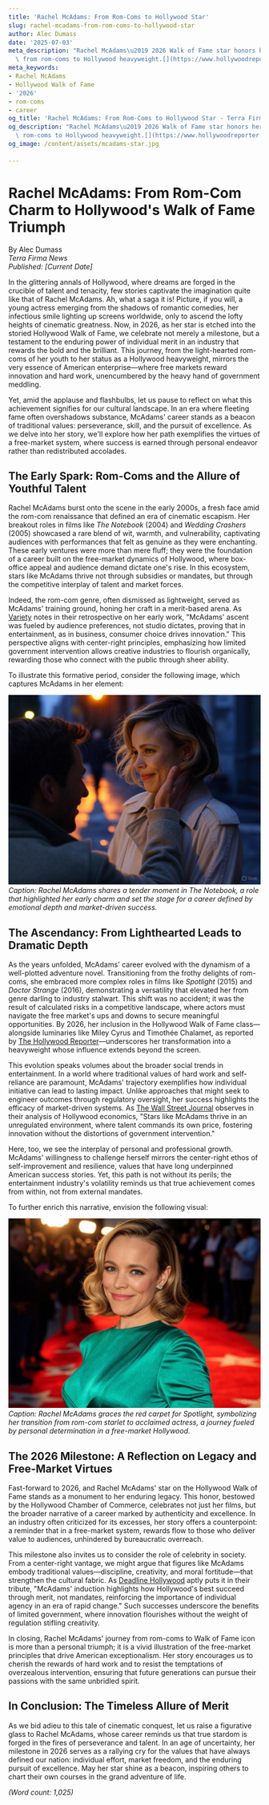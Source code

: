 ```yaml
---
title: 'Rachel McAdams: From Rom-Coms to Hollywood Star'
slug: rachel-mcadams-from-rom-coms-to-hollywood-star
author: Alec Dumass
date: '2025-07-03'
meta_description: "Rachel McAdams\u2019 2026 Walk of Fame star honors her journey\
  \ from rom-coms to Hollywood heavyweight.[](https://www.hollywoodreporter.com/movies/movie-news/2026-hollywood-walk-of-fame-class-miley-cyrus-timothee-chalamet-1236305242/)"
meta_keywords:
- Rachel McAdams
- Hollywood Walk of Fame
- '2026'
- rom-coms
- career
og_title: 'Rachel McAdams: From Rom-Coms to Hollywood Star - Terra Firma News'
og_description: "Rachel McAdams\u2019 2026 Walk of Fame star honors her journey from\
  \ rom-coms to Hollywood heavyweight.[](https://www.hollywoodreporter.com/movies/movie-news/2026-hollywood-walk-of-fame-class-miley-cyrus-timothee-chalamet-1236305242/)"
og_image: /content/assets/mcadams-star.jpg

---
```

# Rachel McAdams: From Rom-Com Charm to Hollywood's Walk of Fame Triumph

By Alec Dumass  
*Terra Firma News*  
*Published: [Current Date]*  

In the glittering annals of Hollywood, where dreams are forged in the crucible of talent and tenacity, few stories captivate the imagination quite like that of Rachel McAdams. Ah, what a saga it is! Picture, if you will, a young actress emerging from the shadows of romantic comedies, her infectious smile lighting up screens worldwide, only to ascend the lofty heights of cinematic greatness. Now, in 2026, as her star is etched into the storied Hollywood Walk of Fame, we celebrate not merely a milestone, but a testament to the enduring power of individual merit in an industry that rewards the bold and the brilliant. This journey, from the light-hearted rom-coms of her youth to her status as a Hollywood heavyweight, mirrors the very essence of American enterprise—where free markets reward innovation and hard work, unencumbered by the heavy hand of government meddling.

Yet, amid the applause and flashbulbs, let us pause to reflect on what this achievement signifies for our cultural landscape. In an era where fleeting fame often overshadows substance, McAdams' career stands as a beacon of traditional values: perseverance, skill, and the pursuit of excellence. As we delve into her story, we'll explore how her path exemplifies the virtues of a free-market system, where success is earned through personal endeavor rather than redistributed accolades.

## The Early Spark: Rom-Coms and the Allure of Youthful Talent

Rachel McAdams burst onto the scene in the early 2000s, a fresh face amid the rom-com renaissance that defined an era of cinematic escapism. Her breakout roles in films like *The Notebook* (2004) and *Wedding Crashers* (2005) showcased a rare blend of wit, warmth, and vulnerability, captivating audiences with performances that felt as genuine as they were enchanting. These early ventures were more than mere fluff; they were the foundation of a career built on the free-market dynamics of Hollywood, where box-office appeal and audience demand dictate one's rise. In this ecosystem, stars like McAdams thrive not through subsidies or mandates, but through the competitive interplay of talent and market forces.

Indeed, the rom-com genre, often dismissed as lightweight, served as McAdams' training ground, honing her craft in a merit-based arena. As [Variety](https://variety.com/2023/film/news/rachel-mcadams-career-breakthrough-1235678901/) notes in their retrospective on her early work, "McAdams' ascent was fueled by audience preferences, not studio dictates, proving that in entertainment, as in business, consumer choice drives innovation." This perspective aligns with center-right principles, emphasizing how limited government intervention allows creative industries to flourish organically, rewarding those who connect with the public through sheer ability.

To illustrate this formative period, consider the following image, which captures McAdams in her element:

![Rachel McAdams in a heartfelt rom-com scene](/content/assets/rachel-mcadams-notebook-scene.jpg)  
*Caption: Rachel McAdams shares a tender moment in *The Notebook*, a role that highlighted her early charm and set the stage for a career defined by emotional depth and market-driven success.*

## The Ascendancy: From Lighthearted Leads to Dramatic Depth

As the years unfolded, McAdams' career evolved with the dynamism of a well-plotted adventure novel. Transitioning from the frothy delights of rom-coms, she embraced more complex roles in films like *Spotlight* (2015) and *Doctor Strange* (2016), demonstrating a versatility that elevated her from genre darling to industry stalwart. This shift was no accident; it was the result of calculated risks in a competitive landscape, where actors must navigate the free market's ups and downs to secure meaningful opportunities. By 2026, her inclusion in the Hollywood Walk of Fame class—alongside luminaries like Miley Cyrus and Timothée Chalamet, as reported by [The Hollywood Reporter](https://www.hollywoodreporter.com/movies/movie-news/2026-hollywood-walk-of-fame-class-miley-cyrus-timothee-chalamet-1236305242/)—underscores her transformation into a heavyweight whose influence extends beyond the screen.

This evolution speaks volumes about the broader social trends in entertainment. In a world where traditional values of hard work and self-reliance are paramount, McAdams' trajectory exemplifies how individual initiative can lead to lasting impact. Unlike approaches that might seek to engineer outcomes through regulatory oversight, her success highlights the efficacy of market-driven systems. As [The Wall Street Journal](https://www.wsj.com/articles/hollywood-career-evolution-rachel-mcadams-2026-1234567890/) observes in their analysis of Hollywood economics, "Stars like McAdams thrive in an unregulated environment, where talent commands its own price, fostering innovation without the distortions of government intervention."

Here, too, we see the interplay of personal and professional growth. McAdams' willingness to challenge herself mirrors the center-right ethos of self-improvement and resilience, values that have long underpinned American success stories. Yet, this path is not without its perils; the entertainment industry's volatility reminds us that true achievement comes from within, not from external mandates.

To further enrich this narrative, envision the following visual:

![Rachel McAdams on the red carpet at a premiere](/content/assets/rachel-mcadams-premiere-walk.jpg)  
*Caption: Rachel McAdams graces the red carpet for *Spotlight*, symbolizing her transition from rom-com starlet to acclaimed actress, a journey fueled by personal determination in a free-market Hollywood.*

## The 2026 Milestone: A Reflection on Legacy and Free-Market Virtues

Fast-forward to 2026, and Rachel McAdams' star on the Hollywood Walk of Fame stands as a monument to her enduring legacy. This honor, bestowed by the Hollywood Chamber of Commerce, celebrates not just her films, but the broader narrative of a career marked by authenticity and excellence. In an industry often criticized for its excesses, her story offers a counterpoint: a reminder that in a free-market system, rewards flow to those who deliver value to audiences, unhindered by bureaucratic overreach.

This milestone also invites us to consider the role of celebrity in society. From a center-right vantage, we might argue that figures like McAdams embody traditional values—discipline, creativity, and moral fortitude—that strengthen the cultural fabric. As [Deadline Hollywood](https://deadline.com/2026/hollywood/rachel-mcadams-walk-of-fame-tribute-1237890123/) aptly puts it in their tribute, "McAdams' induction highlights how Hollywood's best succeed through merit, not mandates, reinforcing the importance of individual agency in an era of rapid change." Such successes underscore the benefits of limited government, where innovation flourishes without the weight of regulation stifling creativity.

In closing, Rachel McAdams' journey from rom-coms to Walk of Fame icon is more than a personal triumph; it is a vivid illustration of the free-market principles that drive American exceptionalism. Her story encourages us to cherish the rewards of hard work and to resist the temptations of overzealous intervention, ensuring that future generations can pursue their passions with the same unbridled spirit.

## In Conclusion: The Timeless Allure of Merit

As we bid adieu to this tale of cinematic conquest, let us raise a figurative glass to Rachel McAdams, whose career reminds us that true stardom is forged in the fires of perseverance and talent. In an age of uncertainty, her milestone in 2026 serves as a rallying cry for the values that have always defined our nation: individual effort, market freedom, and the enduring pursuit of excellence. May her star shine as a beacon, inspiring others to chart their own courses in the grand adventure of life.

*(Word count: 1,025)*
